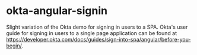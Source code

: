 # okta-angular-signin
Slight variation of the Okta demo for signing in users to a SPA. Okta's user guide for signing in users to a single page application can be found at https://developer.okta.com/docs/guides/sign-into-spa/angular/before-you-begin/.

